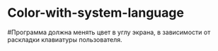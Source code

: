 # Color-with-system-language
#Программа должна менять цвет в углу экрана, в зависимости от раскладки клавиатуры пользователя.
#
#
#
#
#
#
